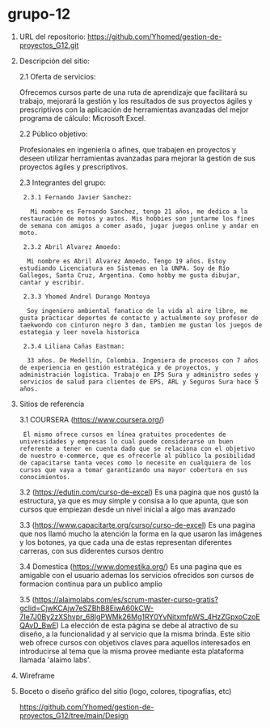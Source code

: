 # grupo-12

1. URL del repositorio: https://github.com/Yhomed/gestion-de-proyectos_G12.git

2. Descripción del sitio:

    2.1 Oferta de servicios:

    Ofrecemos cursos parte de una ruta de aprendizaje que facilitará su trabajo, mejorará la gestión y los resultados de sus proyectos ágiles y prescriptivos con la aplicación de herramientas avanzadas del mejor programa de cálculo: Microsoft Excel.

    2.2 Público objetivo:

    Profesionales en ingeniería o afines, que trabajen en proyectos y deseen utilizar herramientas avanzadas para mejorar la gestión de sus proyectos ágiles y prescriptivos.

    2.3 Integrantes del grupo:

        2.3.1 Fernando Javier Sanchez:

          Mi nombre es Fernando Sanchez, tengo 21 años, me dedico a la restauración de motos y autos. Mis hobbies son juntarme los fines de semana con amigos a comer asado, jugar juegos online y andar en moto.

        2.3.2 Abril Alvarez Amoedo:

         Mi nombre es Abril Alvarez Amoedo. Tengo 19 años. Estoy estudiando Licenciatura en Sistemas en la UNPA. Soy de Río Gallegos, Santa Cruz, Argentina. Como hobby me gusta dibujar, cantar y escribir.

        2.3.3 Yhomed Andrel Durango Montoya

         Soy ingeniero ambiental fanatico de la vida al aire libre, me gusta practicar deportes de contacto y actualmente soy profesor de taekwondo con cinturon negro 3 dan, tambien me gustan los juegos de estategia y leer novela historica 

        2.3.4 Liliana Cañas Eastman: 
        
         33 años. De Medellín, Colombia. Ingeniera de procesos con 7 años de experiencia en gestión estratégica y de proyectos, y administración logística. Trabajo en IPS Sura y administro sedes y servicios de salud para clientes de EPS, ARL y Seguros Sura hace 5 años.


3. Sitios de referencia

    3.1 COURSERA (https://www.coursera.org/)

        El mismo ofrece cursos en línea gratuitos procedentes de universidades y empresas lo cual puede considerarse un buen referente a tener en cuenta dado que se relaciona con el objetivo de nuestro e-commerce, que es ofrecerle al público la posibilidad de capacitarse tanta veces como lo necesite en cualquiera de los cursos que vaya a tomar garantizando una mayor cobertura en sus conocimientos.

    3.2 (https://edutin.com/curso-de-excel)
        Es una pagina que nos gustó la estructura, ya que es muy simple y consisa a lo que apunta, que son cursos que empiezan desde un nivel inicial a algo mas avanzado

    3.3 (https://www.capacitarte.org/curso/curso-de-excel)
       Es una pagina que nos llamó mucho la atención la forma en la que usaron las imágenes y los botones, ya que cada una de estas representan diferentes carreras, con sus diderentes cursos dentro
        
    3.4 Domestica (https://www.domestika.org/) 
       Es una pagina que es amigable con el usuario ademas los servicios ofrecidos son cursos de formacion continua para un publico amplio 

    3.5 (https://alaimolabs.com/es/scrum-master-curso-gratis?gclid=CjwKCAjw7eSZBhB8EiwA60kCW-7Ie7J0By2zXShvpr_68IgPWMk26Mg1RY0YvNitxmfpWS_4HzZGpxoCzoEQAvD_BwE)
        La elección de esta página se debe al atractivo de su diseño, a la funcionalidad y al servicio que la misma brinda. Este sitio web ofrece cursos con objetivos claves para aquellos interesados en introducirse al tema que la misma provee mediante esta plataforma llamada 'alaimo labs'.


4. Wireframe

5. Boceto o diseño gráfico del sitio (logo, colores, tipografías, etc)

    https://github.com/Yhomed/gestion-de-proyectos_G12/tree/main/Design
